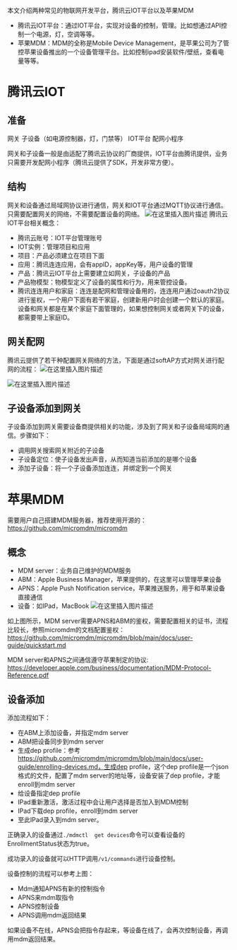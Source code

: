 本文介绍两种常见的物联网开发平台，腾讯云IOT平台以及苹果MDM
* 腾讯云IOT平台：通过IOT平台，实现对设备的控制，管理。比如想通过API控制一个电源，灯，空调等等。
* 苹果MDM：MDM的全称是Mobile Device Management，是苹果公司为了管控苹果设备推出的一个设备管理平台。比如控制ipad安装软件/壁纸，查看电量等等。

# 腾讯云IOT
## 准备
网关
子设备（如电源控制器，灯，门禁等）
IOT平台
配网小程序

网关和子设备一般是由适配了腾讯云协议的厂商提供，IOT平台由腾讯提供，业务只需要开发配网小程序（腾讯云提供了SDK，开发非常方便）。

## 结构
网关和设备通过局域网协议进行通信，网关和IOT平台通过MQTT协议进行通信。只需要配置网关的网络，不需要配置设备的网络。
![在这里插入图片描述](iot1.png)
腾讯云IOT平台相关概念：
* 腾讯云账号：IOT平台管理账号
* IOT实例：管理项目和应用
* 项目：产品必须建立在项目下面
* 应用：腾讯连连应用，会有appID，appKey等，用户设备的管理
* 产品：腾讯云IOT平台上需要建立如网关，子设备的产品
* 产品物模型：物模型定义了设备的属性和行为，用来管控设备。
* 腾讯连连用户和家庭：连连是配网和管理设备用的，连连用户通过oauth2协议进行鉴权，一个用户下面有若干家庭，创建新用户时会创建一个默认的家庭。设备和网关都是在某个家庭下面管理的，如果想控制网关或者网关下的设备，都需要带上家庭ID。


## 网关配网
腾讯云提供了若干种配置网关网络的方法，下面是通过softAP方式对网关进行配网的流程：
![在这里插入图片描述](iot2.png)

![在这里插入图片描述](iot3.png)

## 子设备添加到网关
子设备添加到网关需要设备商提供相关的功能，涉及到了网关和子设备局域网的通信。步骤如下：
* 调用网关搜索网关附近的子设备
* 子设备定位：使子设备发出声音，从而知道当前添加的是哪个设备
* 添加子设备：将一个子设备添加连连，并绑定到一个网关

# 苹果MDM
需要用户自己搭建MDM服务器，推荐使用开源的：https://github.com/micromdm/micromdm

## 概念
* MDM server：业务自己维护的MDM服务
* ABM：Apple Business Manager，苹果提供的，在这里可以管理苹果设备
* APNS：Apple Push Notification service，苹果推送服务，用于和苹果设备直接通信
* 设备：如IPad，MacBook
![在这里插入图片描述](iot4.png)

如上图所示，MDM server需要APNS和ABM的鉴权，需要配置相关的证书，流程比较长，参照micromdm的文档配置鉴权：
https://github.com/micromdm/micromdm/blob/main/docs/user-guide/quickstart.md

MDM server和APNS之间通信遵守苹果制定的协议:
https://developer.apple.com/business/documentation/MDM-Protocol-Reference.pdf

## 设备添加
添加流程如下：
* 在ABM上添加设备，并指定mdm server
* ABM把设备同步到mdm server
* 生成dep profile：参考 https://github.com/micromdm/micromdm/blob/main/docs/user-guide/enrolling-devices.md，生成dep profile，这个dep profile是一个json格式的文件，配置了mdm server的地址等，设备安装了dep profile，才能enroll到mdm server
* 给设备指定dep profile
* IPad重新激活，激活过程中会让用户选择是否加入到MDM控制
* IPad下载dep profile，enroll到mdm server
* 至此IPad录入到mdm server。

正确录入的设备通过`./mdmctl  get devices`命令可以查看设备的EnrollmentStatus状态为true。

成功录入的设备就可以HTTP调用`/v1/commands`进行设备控制。

设备控制的流程可以参考上图：
* Mdm通知APNS有新的控制指令
* APNS来mdm取指令
* APNS控制设备
* APNS调用mdm返回结果

如果设备不在线，APNS会把指令存起来，等设备在线了，会再次控制设备，再调用mdm返回结果。
